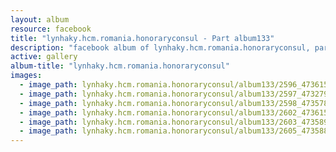 ```yaml
---
layout: album
resource: facebook
title: "lynhaky.hcm.romania.honoraryconsul - Part album133"
description: "facebook album of lynhaky.hcm.romania.honoraryconsul, part album133."
active: gallery
album-title: "lynhaky.hcm.romania.honoraryconsul"
images:
  - image_path: lynhaky.hcm.romania.honoraryconsul/album133/2596_473615900_1145295850287707_6637685075116510615_n.jpg
  - image_path: lynhaky.hcm.romania.honoraryconsul/album133/2597_473279715_1145295960287696_8273807407968386280_n.jpg
  - image_path: lynhaky.hcm.romania.honoraryconsul/album133/2598_473578814_1145295966954362_814504514394054290_n.jpg
  - image_path: lynhaky.hcm.romania.honoraryconsul/album133/2602_473615924_1145295746954384_8004563177750553476_n.jpg
  - image_path: lynhaky.hcm.romania.honoraryconsul/album133/2603_473589216_1145295740287718_5614154424563681933_n.jpg
  - image_path: lynhaky.hcm.romania.honoraryconsul/album133/2605_473588264_1145294393621186_2003430170480930713_n.jpg
---
```

